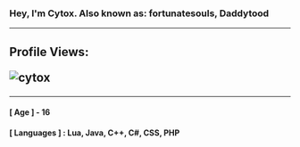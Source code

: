   ### Hey, I'm Cytox. Also known as: fortunatesouls, Daddytood

------------------------------------------------------------------------------------------

## Profile Views: <p align="left"> <img src="https://komarev.com/ghpvc/?username=MrCytox&label=Profile%20views&color=0e75b6&style=flat" alt="cytox" /> </p>

------------------------------------------------------------------------------------------
#### [ Age ] - 16
#### [ Languages ]  : Lua, Java, C++, C#, CSS, PHP
